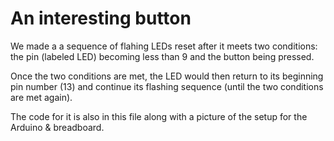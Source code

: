 # An interesting button

We made a a sequence of flahing LEDs reset after it meets two conditions: 
the pin (labeled LED) becoming less than 9 and
the button being pressed.

Once the two conditions are met, the LED would then return to its beginning pin number (13) and continue its flashing sequence (until the two conditions are met again).

The code for it is also in this file along with a picture of the setup for the Arduino & breadboard.

